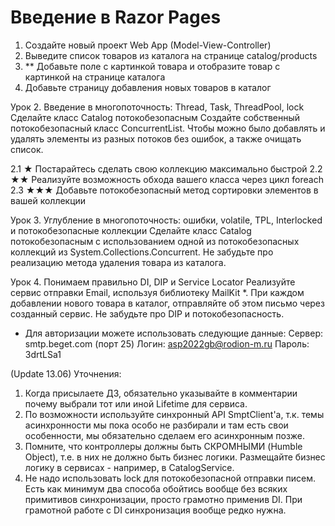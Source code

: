# Введение в Razor Pages
1. Создайте новый проект Web App (Model-View-Controller)
2. Выведите список товаров из каталога на странице catalog/products
3. ** Добавьте поле с картинкой товара и отобразите товар с картинкой на странице каталога
4. Добавьте страницу добавления новых товаров в каталог

Урок 2. Введение в многопоточность: Thread, Task, ThreadPool, lock
Сделайте класс Catalog потокобезопасным
Создайте собственный потокобезопасный класс ConcurrentList<T>. Чтобы можно было добавлять и удалять элементы из разных потоков без ошибок, а также очищать список.

2.1 ★ Постарайтесь сделать свою коллекцию максимально быстрой
2.2 ★★ Реализуйте возможность обхода вашего класса через цикл foreach
2.3 ★★★ Добавьте потокобезопасный метод сортировки элементов в вашей коллекции

Урок 3. Углубление в многопоточность: ошибки, volatile, TPL, Interlocked и потокобезопасные коллекции
Сделайте класс Catalog потокобезопасным с использованием одной из потокобезопасных коллекций из System.Collections.Concurrent. Не забудьте про реализацию метода удаления товара из каталога.

Урок 4. Понимаем правильно DI, DIP и Service Locator
Реализуйте сервис отправки Email, используя библиотеку MailKit *.
При каждом добавлении нового товара в каталог, отправляйте об этом письмо через созданный сервис.
Не забудьте про DIP и потокобезопасность.
* Для авторизации можете использовать следующие данные:
Сервер: smtp.beget.com (порт 25)
Логин: asp2022gb@rodion-m.ru
Пароль: 3drtLSa1

(Update 13.06) Уточнения:
1. Когда присылаете ДЗ, обязательно указывайте в комментарии почему выбрали тот или иной Lifetime для сервиса.
2. По возможности используйте синхронный API SmptClient'a, т.к. темы асинхронности мы пока особо не разбирали и там есть свои особенности, мы обязательно сделаем его асинхронным позже.
3. Помните, что контроллеры должны быть СКРОМНЫМИ (Humble Object), т.е. в них не должно быть бизнес логики. Размещайте бизнес логику в сервисах - например, в CatalogService.
4. Не надо использовать lock для потокобезопасной отправки писем. Есть как минимум два способа обойтись вообще без всяких примитивов синхронизации, просто грамотно применив DI. При грамотной работе с DI синхронизация вообще редко нужна.